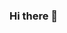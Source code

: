 ### Hi there 👋

<!--
**sanjaymajhi/sanjaymajhi** is a ✨ _special_ ✨ repository because its `README.md` (this file) appears on your GitHub profile.

![Sanjay's github stats](https://github-readme-stats.vercel.app/api?username=sanjaymajhi)
